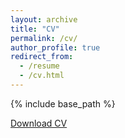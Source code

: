 ```yaml
---
layout: archive
title: "CV"
permalink: /cv/
author_profile: true
redirect_from:
  - /resume
  - /cv.html
---
```


{% include base_path %}


[Download CV](https://luly42.github.io/files/resume_2022.pdf)